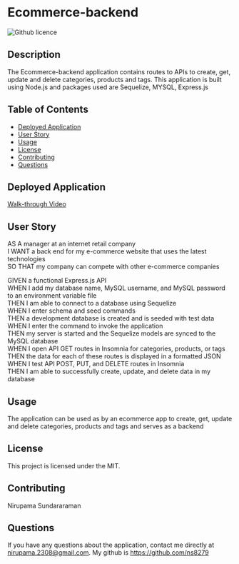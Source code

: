 # Ecommerce-backend 
![Github licence](http://img.shields.io/badge/license-MIT-blue.svg)

## Description

The Ecommerce-backend application contains routes to APIs to create, get, update and delete categories, products and tags. This application is built using Node.js and packages used are Sequelize, MYSQL, Express.js

## Table of Contents

* [Deployed Application](#deployed-application)
* [User Story](#user-story)
* [Usage](#usage)
* [License](#license)
* [Contributing](#contributing)
* [Questions](#questions)


## Deployed Application 

[Walk-through Video](https://drive.google.com/file/d/1mCG8QRWT7UbxItCi5nfZkHAOPpOjjqwb/view?usp=sharing) 


## User Story 

AS A manager at an internet retail company<br />
I WANT a back end for my e-commerce website that uses the latest technologies<br />
SO THAT my company can compete with other e-commerce companies<br />

GIVEN a functional Express.js API<br />
WHEN I add my database name, MySQL username, and MySQL password to an environment variable file<br />
THEN I am able to connect to a database using Sequelize<br />
WHEN I enter schema and seed commands<br />
THEN a development database is created and is seeded with test data<br />
WHEN I enter the command to invoke the application<br />
THEN my server is started and the Sequelize models are synced to the MySQL database<br />
WHEN I open API GET routes in Insomnia for categories, products, or tags<br />
THEN the data for each of these routes is displayed in a formatted JSON<br />
WHEN I test API POST, PUT, and DELETE routes in Insomnia<br />
THEN I am able to successfully create, update, and delete data in my database<br />


## Usage

The application can be used as by an ecommerce app to create, get, update and delete categories, products and tags and serves as a backend

## License

This project is licensed under the MIT.

## Contributing

Nirupama Sundararaman


## Questions

If you have any questions about the application, contact me directly at nirupama.2308@gmail.com. My github is https://github.com/ns8279 